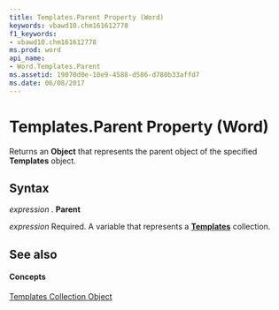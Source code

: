 ```yaml
---
title: Templates.Parent Property (Word)
keywords: vbawd10.chm161612778
f1_keywords:
- vbawd10.chm161612778
ms.prod: word
api_name:
- Word.Templates.Parent
ms.assetid: 19070d0e-10e9-4588-d586-d780b33affd7
ms.date: 06/08/2017
---
```



# Templates.Parent Property (Word)

Returns an **Object** that represents the parent object of the specified **Templates** object.


## Syntax

 _expression_ . **Parent**

 _expression_ Required. A variable that represents a **[Templates](templates-object-word.md)** collection.


## See also


#### Concepts


[Templates Collection Object](templates-object-word.md)

